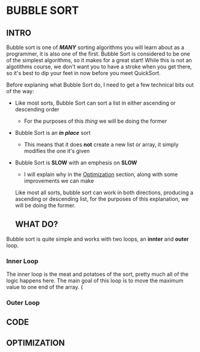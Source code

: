 # **BUBBLE SORT**
  ## **INTRO**
  Bubble sort is one of ***MANY*** sorting algorithms you will learn about as a programmer, it is also one of the first. Bubble Sort is considered to be one of the simplest algorithms, so it makes for a great start! While this is not an algotithms course, we don't want you to have a stroke when you get there, so it's best to dip your feet in now before you meet QuickSort.

Before explaning what Bubble Sort do, I need to get a few technical bits out of the way:
- Like most sorts, Bubble Sort can sort a list in either ascending or descending order
  - For the purposes of this _thing_ we will be doing the former
- Bubble Sort is an ***in place*** sort
  - This means that it does **not** create a new list or array, it simply modifies the one it's given
- Bubble Sort is **SLOW** with an emphesis on **SLOW**
  - I will explain why in the [Optimization](#OPTIMIZATION) section, along with some improvements we can make

  Like most all sorts, bubble sort can work in both directions, producing a ascending or descending list, for the purposes of this explanation, we will be doing the former.

  ## **WHAT DO?**
Bubble sort is quite simple and works with two loops, an **innter** and **outer** loop.
  ### **Inner Loop**
  The inner loop is the meat and potatoes of the sort, pretty much all of the logic happens here. The main goal of this loop is to move the maximum value to one end of the array. (
  ### **Outer Loop**

  ## **CODE**
  ## **OPTIMIZATION**
